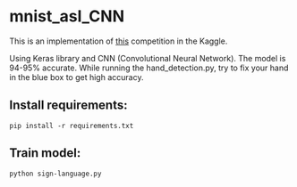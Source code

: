 # mnist_asl_CNN

This is an implementation of [this](https://www.kaggle.com/datamunge/sign-language-mnist) competition in the Kaggle.

Using Keras library and CNN (Convolutional Neural Network). The model is 94-95% accurate. While running the hand_detection.py, try to fix your hand in the blue box to get high accuracy.

## Install requirements:  

`pip install -r requirements.txt`

## Train model:

`python sign-language.py`

